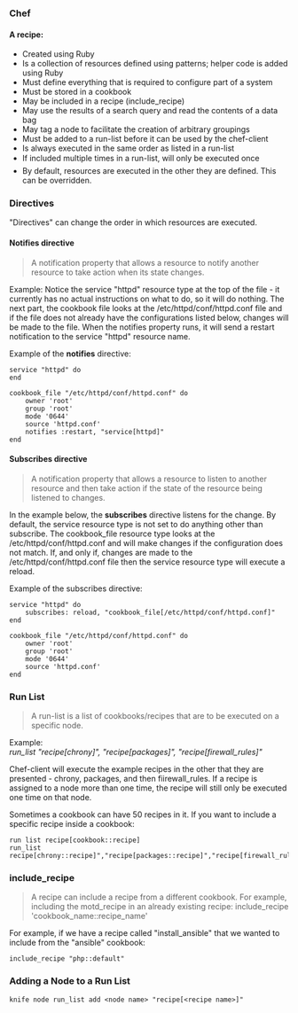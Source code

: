 ### Chef

#### A recipe:
* Created using Ruby
* Is a collection of resources defined using patterns; helper code is added using Ruby
* Must define everything that is required to configure part of a system
* Must be stored in a cookbook
* May be included in a recipe (include_recipe)
* May use the results of a search query and read the contents of a data bag
* May tag a node to facilitate the creation of arbitrary groupings
* Must be added to a run-list before it can be used by the chef-client
* Is always executed in the same order as listed in a run-list
* If included multiple times in a run-list, will only be executed once
* By default, resources are executed in the other they are defined. This can be overridden.


### Directives
"Directives" can change the order in which resources are executed.

#### Notifies directive
>A notification property that allows a resource to notify another resource to take action when its state changes.

Example: Notice the service "httpd" resource type at the top of the file - it currently has no actual instructions on what to do, so it will do nothing. The next part, the cookbook file looks at the /etc/httpd/conf/httpd.conf file and if the file does not already have the configurations listed below, changes will  be made to the file. When the notifies property runs, it will send a restart notification to the service "httpd" resource name.

Example of the **notifies** directive:

```
service "httpd" do
end
```

```
cookbook_file "/etc/httpd/conf/httpd.conf" do
    owner 'root'
    group 'root'
    mode '0644'
    source 'httpd.conf'
    notifies :restart, "service[httpd]"
end
```

#### Subscribes directive
> A notification property that allows a resource to listen to another resource and then take action if the state of the resource being listened to changes.

In the example below, the **subscribes** directive listens for the change. By default, the service resource type is not set to do anything other than subscribe. The cookbook_file resource type looks at the /etc/httpd/conf/httpd.conf and will make changes if the configuration does not match. If, and only if, changes are made to the /etc/httpd/conf/httpd.conf file then the service resource type will execute a reload.

Example of the subscribes directive:

```
service "httpd" do
    subscribes: reload, "cookbook_file[/etc/httpd/conf/httpd.conf]"
end
```

```
cookbook_file "/etc/httpd/conf/httpd.conf" do
    owner 'root'
    group 'root'
    mode '0644'
    source 'httpd.conf'
end
```

### Run List
>A run-list is a list of cookbooks/recipes that are to be executed on a specific node.

Example:  
_run_list "recipe[chrony]", "recipe[packages]", "recipe[firewall_rules]"_

Chef-client will execute the example recipes in the other that they are presented - chrony, packages, and then fiirewall_rules. If a recipe is assigned to a node more than one time, the recipe will still only be executed one time on that node.

Sometimes a cookbook can have 50 recipes in it. If you want to include a specific recipe inside a cookbook:

```
run list recipe[cookbook::recipe]
run_list recipe[chrony::recipe]","recipe[packages::recipe]","recipe[firewall_rules::recipe]","recipe[chrony::recipe]"
```

### include_recipe
>A recipe can include a recipe from a different cookbook. For example, including the motd_recipe in an already existing recipe:
include_recipe 'cookbook_name::recipe_name'

For example, if we have a recipe called "install_ansible" that we wanted to include from the "ansible" cookbook:  
```
include_recipe "php::default"
```

### Adding a Node to a Run List  
`knife node run_list add <node name> "recipe[<recipe name>]"`

